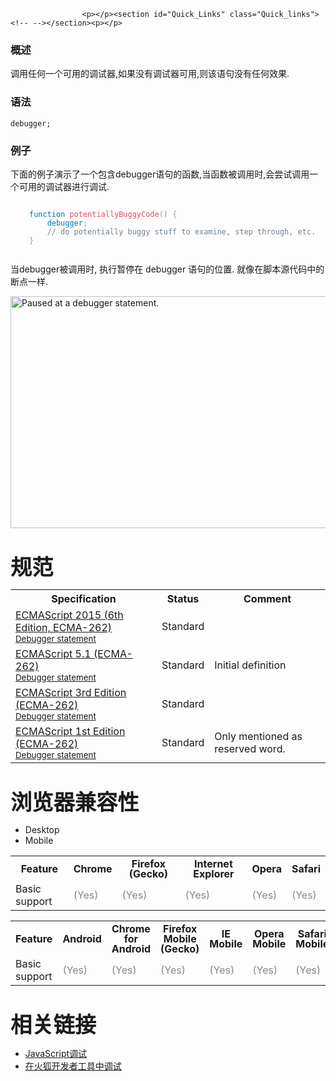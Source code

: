 
                
                  
                    <p></p><section id="Quick_Links" class="Quick_links"><!-- --></section><p></p>

<h3 name="Summary" id="Summary">&#x6982;&#x8FF0;</h3>

<p>&#x8C03;&#x7528;&#x4EFB;&#x4F55;&#x4E00;&#x4E2A;&#x53EF;&#x7528;&#x7684;&#x8C03;&#x8BD5;&#x5668;,&#x5982;&#x679C;&#x6CA1;&#x6709;&#x8C03;&#x8BD5;&#x5668;&#x53EF;&#x7528;,&#x5219;&#x8BE5;&#x8BED;&#x53E5;&#x6CA1;&#x6709;&#x4EFB;&#x4F55;&#x6548;&#x679C;.</p>

<h3 name="Syntax" id="Syntax">&#x8BED;&#x6CD5;</h3>

<pre class="syntaxbox" style="font-size: 14px; white-space: normal;"><code>debugger;</code></pre>

<h3 name="Examples" id="Examples">&#x4F8B;&#x5B50;</h3>

<p>&#x4E0B;&#x9762;&#x7684;&#x4F8B;&#x5B50;&#x6F14;&#x793A;&#x4E86;&#x4E00;&#x4E2A;&#x5305;&#x542B;debugger&#x8BED;&#x53E5;&#x7684;&#x51FD;&#x6570;,&#x5F53;&#x51FD;&#x6570;&#x88AB;&#x8C03;&#x7528;&#x65F6;,&#x4F1A;&#x5C1D;&#x8BD5;&#x8C03;&#x7528;&#x4E00;&#x4E2A;&#x53EF;&#x7528;&#x7684;&#x8C03;&#x8BD5;&#x5668;&#x8FDB;&#x884C;&#x8C03;&#x8BD5;.</p>

<pre class="brush:js  language-js" style="padding: 1em 0px 1em 30px; font-size: 14px; white-space: normal; color: rgb(77, 78, 83);"><code class="language-js" style="direction: ltr; white-space: pre;"><span class="keyword token" style="color: rgb(0, 119, 170);">function</span> <span class="function token" style="color: rgb(221, 74, 104);">potentiallyBuggyCode<span class="punctuation token" style="color: rgb(153, 153, 153);">(</span></span><span class="punctuation token" style="color: rgb(153, 153, 153);">)</span> <span class="punctuation token" style="color: rgb(153, 153, 153);">{</span>
    <span class="keyword token" style="color: rgb(0, 119, 170);">debugger</span><span class="punctuation token" style="color: rgb(153, 153, 153);">;</span>
   <span class="comment token" style="color: rgb(112, 128, 144);"> // do potentially buggy stuff to examine, step through, etc.
</span><span class="punctuation token" style="color: rgb(153, 153, 153);">}</span></code></pre>

<p>&#x5F53;debugger&#x88AB;&#x8C03;&#x7528;&#x65F6;, &#x6267;&#x884C;&#x6682;&#x505C;&#x5728;&#xA0;debugger &#x8BED;&#x53E5;&#x7684;&#x4F4D;&#x7F6E;. &#x5C31;&#x50CF;&#x5728;&#x811A;&#x672C;&#x6E90;&#x4EE3;&#x7801;&#x4E2D;&#x7684;&#x65AD;&#x70B9;&#x4E00;&#x6837;.</p>

<p><a href="https://mdn.mozillademos.org/files/6963/Screen%20Shot%202014-02-07%20at%209.14.35%20AM.png" class="external"><img src="https://mdn.mozillademos.org/files/6963/Screen%20Shot%202014-02-07%20at%209.14.35%20AM.png" style="height: 371px; width: 700px;" alt="Paused at a debugger statement."></a></p>

<h2 id="&#x89C4;&#x8303;" style="margin-bottom: 20px; line-height: 30px; font-size: 2.14285714285714rem;">&#x89C4;&#x8303;</h2>

<table class="standard-table">
 <tbody>
  <tr>
   <th scope="col">Specification</th>
   <th scope="col">Status</th>
   <th scope="col">Comment</th>
  </tr>
  <tr>
   <td><a href="http://www.ecma-international.org/ecma-262/6.0/#sec-debugger-statement" class="external" lang="en" hreflang="en">ECMAScript 2015 (6th Edition, ECMA-262)<br><small lang="zh-CN">Debugger statement</small></a></td>
   <td><span class="spec-Standard">Standard</span></td>
   <td>&#xA0;</td>
  </tr>
  <tr>
   <td><a href="http://www.ecma-international.org/ecma-262/5.1/#sec-12.15" class="external" lang="en" hreflang="en">ECMAScript 5.1 (ECMA-262)<br><small lang="zh-CN">Debugger statement</small></a></td>
   <td><span class="spec-Standard">Standard</span></td>
   <td>Initial definition</td>
  </tr>
  <tr>
   <td><a href="http://www.ecma-international.org/publications/files/ECMA-ST-ARCH/ECMA-262,%203rd%20edition,%20December%201999.pdf#sec-7.5.3" class="external" lang="en" hreflang="en">ECMAScript 3rd Edition (ECMA-262)<br><small lang="zh-CN">Debugger statement</small></a></td>
   <td><span class="spec-Standard">Standard</span></td>
   <td>&#xA0;</td>
  </tr>
  <tr>
   <td><a href="http://www.ecma-international.org/publications/files/ECMA-ST-ARCH/ECMA-262,%201st%20edition,%20June%201997.pdf#sec-7.4.3" class="external" lang="en" hreflang="en">ECMAScript 1st Edition (ECMA-262)<br><small lang="zh-CN">Debugger statement</small></a></td>
   <td><span class="spec-Standard">Standard</span></td>
   <td>Only mentioned as reserved word.</td>
  </tr>
 </tbody>
</table>

<h2 id="&#x6D4F;&#x89C8;&#x5668;&#x517C;&#x5BB9;&#x6027;" style="margin-bottom: 20px; line-height: 30px; font-size: 2.14285714285714rem;">&#x6D4F;&#x89C8;&#x5668;&#x517C;&#x5BB9;&#x6027;</h2>

<p></p><div class="htab"> 
    <a name="AutoCompatibilityTable" id="AutoCompatibilityTable"></a> 
    <ul> 
        <li class="selected"><a>Desktop</a></li> 
        <li><a>Mobile</a></li> 
    </ul> 
</div><p></p>

<div id="compat-desktop">
<table class="compat-table" style="border-color: transparent;">
 <tbody>
  <tr>
   <th style="line-height: 16px;">Feature</th>
   <th style="line-height: 16px;">Chrome</th>
   <th style="line-height: 16px;">Firefox (Gecko)</th>
   <th style="line-height: 16px;">Internet Explorer</th>
   <th style="line-height: 16px;">Opera</th>
   <th style="line-height: 16px;">Safari</th>
  </tr>
  <tr>
   <td>Basic support</td>
   <td><span title="Please update this with the earliest version of support." style="color: #888;">(Yes)</span></td>
   <td><span title="Please update this with the earliest version of support." style="color: #888;">(Yes)</span></td>
   <td><span title="Please update this with the earliest version of support." style="color: #888;">(Yes)</span></td>
   <td><span title="Please update this with the earliest version of support." style="color: #888;">(Yes)</span></td>
   <td><span title="Please update this with the earliest version of support." style="color: #888;">(Yes)</span></td>
  </tr>
 </tbody>
</table>
</div>

<div id="compat-mobile">
<table class="compat-table" style="border-color: transparent;">
 <tbody>
  <tr>
   <th style="line-height: 16px;">Feature</th>
   <th style="line-height: 16px;">Android</th>
   <th style="line-height: 16px;">Chrome for Android</th>
   <th style="line-height: 16px;">Firefox Mobile (Gecko)</th>
   <th style="line-height: 16px;">IE Mobile</th>
   <th style="line-height: 16px;">Opera Mobile</th>
   <th style="line-height: 16px;">Safari Mobile</th>
  </tr>
  <tr>
   <td>Basic support</td>
   <td><span title="Please update this with the earliest version of support." style="color: #888;">(Yes)</span></td>
   <td><span title="Please update this with the earliest version of support." style="color: #888;">(Yes)</span></td>
   <td><span title="Please update this with the earliest version of support." style="color: #888;">(Yes)</span></td>
   <td><span title="Please update this with the earliest version of support." style="color: #888;">(Yes)</span></td>
   <td><span title="Please update this with the earliest version of support." style="color: #888;">(Yes)</span></td>
   <td><span title="Please update this with the earliest version of support." style="color: #888;">(Yes)</span></td>
  </tr>
 </tbody>
</table>
</div>

<h2 name="See_also" style="margin-bottom: 20px; line-height: 30px; font-size: 2.14285714285714rem;" id="See_also">&#x76F8;&#x5173;&#x94FE;&#x63A5;</h2>

<ul>
 <li><a href="https://developer.mozilla.org/en-US/docs/Debugging_JavaScript">JavaScript&#x8C03;&#x8BD5;</a></li>
 <li><a href="https://developer.mozilla.org/en-US/docs/Tools/Debugger">&#x5728;&#x706B;&#x72D0;&#x5F00;&#x53D1;&#x8005;&#x5DE5;&#x5177;&#x4E2D;&#x8C03;&#x8BD5;</a></li>
</ul>
                  
                
              